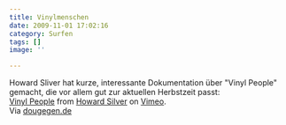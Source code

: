 ```yaml
---
title: Vinylmenschen
date: 2009-11-01 17:02:16
category: Surfen
tags: []
image: ''

---
```


Howard Sliver hat kurze, interessante Dokumentation über "Vinyl People" gemacht, die vor allem gut zur aktuellen Herbstzeit passt:  
[Vinyl People](http://vimeo.com/7282244) from [Howard Silver](http://vimeo.com/hsilver) on [Vimeo](http://vimeo.com).  
Via [dougegen.de](http://www.dougegen.de/2009/10/the-vinyl-people-mini-doku-video/)
